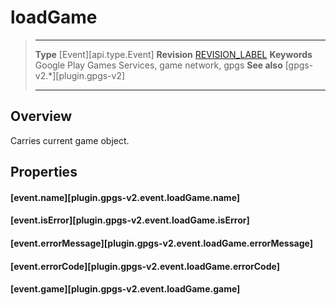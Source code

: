 # loadGame

> --------------------- ------------------------------------------------------------------------------------------
> __Type__              [Event][api.type.Event]
> __Revision__          [REVISION_LABEL](REVISION_URL)
> __Keywords__          Google Play Games Services, game network, gpgs
> __See also__          [gpgs-v2.*][plugin.gpgs-v2]
> --------------------- ------------------------------------------------------------------------------------------

## Overview

Carries current game object.

## Properties

#### [event.name][plugin.gpgs-v2.event.loadGame.name]

#### [event.isError][plugin.gpgs-v2.event.loadGame.isError]

#### [event.errorMessage][plugin.gpgs-v2.event.loadGame.errorMessage]

#### [event.errorCode][plugin.gpgs-v2.event.loadGame.errorCode]

#### [event.game][plugin.gpgs-v2.event.loadGame.game]